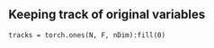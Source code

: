 




## Keeping track of original variables

`tracks = torch.ones(N, F, nDim):fill(0)` 
















